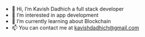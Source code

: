 - 👋 Hi, I’m Kavish Dadhich a full stack developer
- 👀 I’m interested in app development
- 🌱 I’m currently learning about Blockchain
- 📫 You can contact me at kavishdadhich@gmail.com

<!---
kavish6/kavish6 is a ✨ special ✨ repository because its `README.md` (this file) appears on your GitHub profile.
You can click the Preview link to take a look at your changes.
--->
